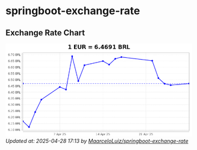 # springboot-exchange-rate

<!-- EXCHANGE-RATE-START -->
## Exchange Rate Chart

![Exchange Rate Chart](charts/chart.png)*Updated at: 2025-04-28 17:13 by [MaarceloLuiz/springboot-exchange-rate](https://github.com/MaarceloLuiz/springboot-exchange-rate)*


<!-- EXCHANGE-RATE-END -->